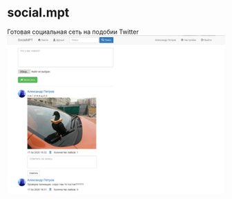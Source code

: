 # social.mpt
Готовая социальная сеть на подобии Twitter
![Image alt](https://github.com/windowsdelete/pics/raw/main/2.png)
